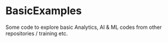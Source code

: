 # BasicExamples
Some code to explore basic Analytics, AI &amp; ML codes from other repositories / training etc.
